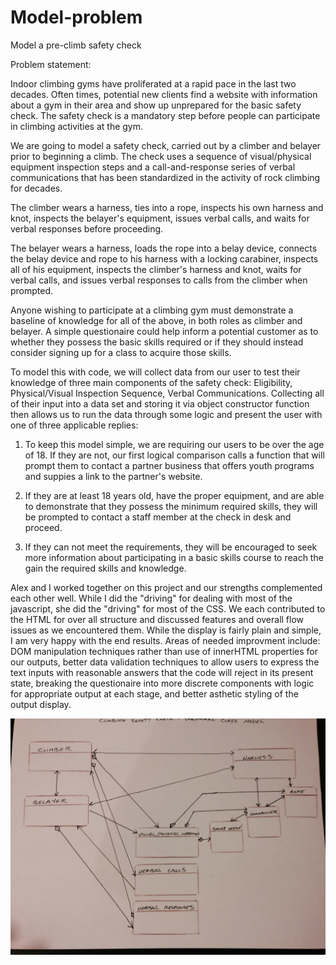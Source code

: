# Model-problem

Model a pre-climb safety check

Problem statement:

Indoor climbing gyms have proliferated at a rapid pace in the last two decades. Often times, potential new clients find a website with information about a gym in their area and show up unprepared for the basic safety check.  The safety check is a mandatory step before people can participate in climbing activities at the gym.

We are going to model a safety check, carried out by a climber and belayer prior to beginning a climb. The check uses a sequence of visual/physical equipment inspection steps and a call-and-response series of verbal communications that has been standardized in the activity of rock climbing for decades.

The climber wears a harness, ties into a rope, inspects his own harness and knot, inspects the belayer's equipment, issues verbal calls, and waits for verbal responses before proceeding.

The belayer wears a harness, loads the rope into a belay device, connects the belay device and rope to his harness with a locking carabiner, inspects all of his equipment, inspects the climber's harness and knot, waits for verbal calls, and issues verbal responses to calls from the climber when prompted.

Anyone wishing to participate at a climbing gym must demonstrate a baseline of knowledge for all of the above, in both roles as climber and belayer.  A simple questionaire could help inform a potential customer as to whether they possess the basic skills required or if they should instead consider signing up for a class to acquire those skills.

To model this with code, we will collect data from our user to test their knowledge of three main components of the safety check: Eligibility, Physical/Visual Inspection Sequence, Verbal Communications. Collecting all of their input into a data set and storing it via object constructor function then allows us to run the data through some logic and present the user with one of three applicable replies:

1. To keep this model simple, we are requiring our users to be over the age of 18.  If they are not, our first logical comparison calls a function that will prompt them to contact a partner business that offers youth programs and suppies a link to the partner's website.

2. If they are at least 18 years old, have the proper equipment, and are able to demonstrate that they possess the minimum required skills, they will be prompted to contact a staff member at the check in desk and proceed.

3. If they can not meet the requirements, they will be encouraged to seek more information about participating in a basic skills course to reach the gain the required skills and knowledge.

Alex and I worked together on this project and our strengths complemented each other well.  While I did the "driving" for dealing with most of the javascript, she did the "driving" for most of the CSS.  We each contributed to the HTML for over all structure and discussed features and overall flow issues as we encountered them.  While the display is fairly plain and simple, I am very happy with the end results.  Areas of needed improvment include:  DOM manipulation techniques rather than use of innerHTML properties for our outputs, better data validation techniques to allow users to express the text inputs with reasonable answers that the code will reject in its present state, breaking the questionaire into more discrete components with logic for appropriate output at each stage, and better asthetic styling of the output display.

![Structural Class Model](struc_class_model.jpg)

